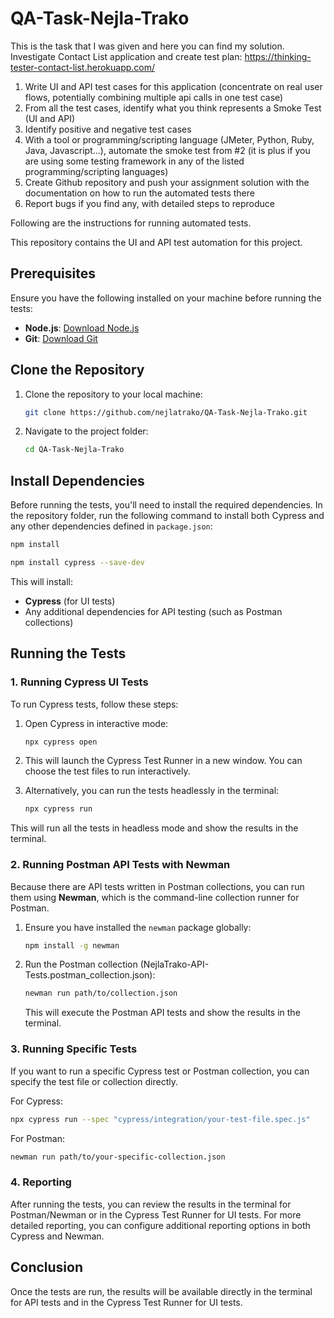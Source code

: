 # QA-Task-Nejla-Trako


This is the task that I was given and here you can find my solution. 
Investigate Contact List application and create test plan: https://thinking-tester-contact-list.herokuapp.com/

  1. Write UI and API test cases for this application (concentrate on real user flows, potentially combining multiple api calls in one test case)
  2. From all the test cases, identify what you think represents a Smoke Test (UI and API)
  3. Identify positive and negative test cases
  4. With a tool or programming/scripting language (JMeter, Python, Ruby, Java, Javascript...), automate the smoke test from #2 (it is plus if you are using some testing framework in any of the listed       programming/scripting languages)
  5. Create Github repository and push your assignment solution with the documentation on how to run the automated tests there
  6. Report bugs if you find any, with detailed steps to reproduce

Following are the instructions for running automated tests.


This repository contains the UI and API test automation for this project.

## Prerequisites

Ensure you have the following installed on your machine before running the tests:
- **Node.js**: [Download Node.js](https://nodejs.org/)
- **Git**: [Download Git](https://git-scm.com/)

## Clone the Repository

1. Clone the repository to your local machine:
   ```bash
   git clone https://github.com/nejlatrako/QA-Task-Nejla-Trako.git
   ```

2. Navigate to the project folder:
   ```bash
   cd QA-Task-Nejla-Trako
   ```

## Install Dependencies

Before running the tests, you'll need to install the required dependencies. In the repository folder, run the following command to install both Cypress and any other dependencies defined in `package.json`:

```bash
npm install

npm install cypress --save-dev
```

This will install:
- **Cypress** (for UI tests)
- Any additional dependencies for API testing (such as Postman collections)

## Running the Tests

### 1. **Running Cypress UI Tests**

To run Cypress tests, follow these steps:

1. Open Cypress in interactive mode:
   ```bash
   npx cypress open
   ```

2. This will launch the Cypress Test Runner in a new window. You can choose the test files to run interactively.

3. Alternatively, you can run the tests headlessly in the terminal:
   ```bash
   npx cypress run
   ```

This will run all the tests in headless mode and show the results in the terminal.

### 2. **Running Postman API Tests with Newman**

Because there are API tests written in Postman collections, you can run them using **Newman**, which is the command-line collection runner for Postman.

1. Ensure you have installed the `newman` package globally:
   ```bash
   npm install -g newman
   ```

2. Run the Postman collection (NejlaTrako-API-Tests.postman_collection.json):
   ```bash
   newman run path/to/collection.json
   ```

   This will execute the Postman API tests and show the results in the terminal.

### 3. **Running Specific Tests**

If you want to run a specific Cypress test or Postman collection, you can specify the test file or collection directly.

For Cypress:
```bash
npx cypress run --spec "cypress/integration/your-test-file.spec.js"
```

For Postman:
```bash
newman run path/to/your-specific-collection.json
```

### 4. **Reporting**

After running the tests, you can review the results in the terminal for Postman/Newman or in the Cypress Test Runner for UI tests. For more detailed reporting, you can configure additional reporting options in both Cypress and Newman.

## Conclusion

Once the tests are run, the results will be available directly in the terminal for API tests and in the Cypress Test Runner for UI tests.
